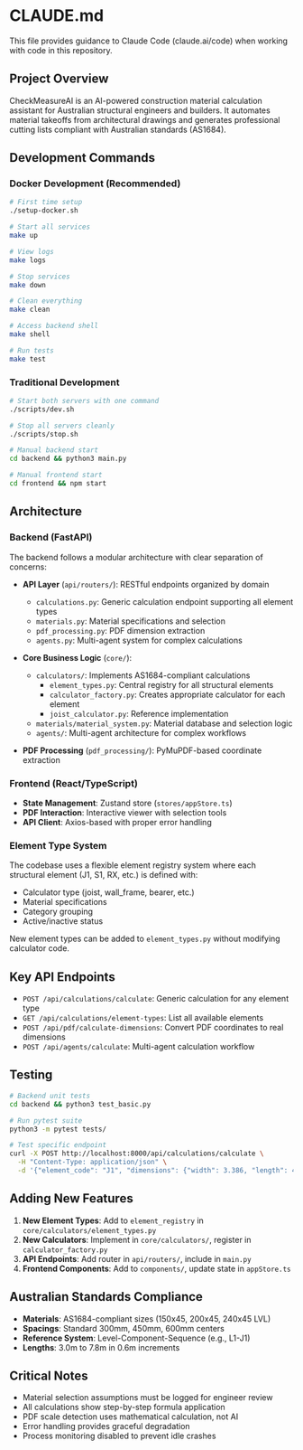 # CLAUDE.md

This file provides guidance to Claude Code (claude.ai/code) when working with code in this repository.

## Project Overview

CheckMeasureAI is an AI-powered construction material calculation assistant for Australian structural engineers and builders. It automates material takeoffs from architectural drawings and generates professional cutting lists compliant with Australian standards (AS1684).

## Development Commands

### Docker Development (Recommended)

```bash
# First time setup
./setup-docker.sh

# Start all services
make up

# View logs
make logs

# Stop services
make down

# Clean everything
make clean

# Access backend shell
make shell

# Run tests
make test
```

### Traditional Development

```bash
# Start both servers with one command
./scripts/dev.sh

# Stop all servers cleanly
./scripts/stop.sh

# Manual backend start
cd backend && python3 main.py

# Manual frontend start
cd frontend && npm start
```

## Architecture

### Backend (FastAPI)

The backend follows a modular architecture with clear separation of concerns:

- **API Layer** (`api/routers/`): RESTful endpoints organized by domain
  - `calculations.py`: Generic calculation endpoint supporting all element types
  - `materials.py`: Material specifications and selection
  - `pdf_processing.py`: PDF dimension extraction
  - `agents.py`: Multi-agent system for complex calculations
  
- **Core Business Logic** (`core/`):
  - `calculators/`: Implements AS1684-compliant calculations
    - `element_types.py`: Central registry for all structural elements
    - `calculator_factory.py`: Creates appropriate calculator for each element
    - `joist_calculator.py`: Reference implementation
  - `materials/material_system.py`: Material database and selection logic
  - `agents/`: Multi-agent architecture for complex workflows

- **PDF Processing** (`pdf_processing/`): PyMuPDF-based coordinate extraction

### Frontend (React/TypeScript)

- **State Management**: Zustand store (`stores/appStore.ts`)
- **PDF Interaction**: Interactive viewer with selection tools
- **API Client**: Axios-based with proper error handling

### Element Type System

The codebase uses a flexible element registry system where each structural element (J1, S1, RX, etc.) is defined with:
- Calculator type (joist, wall_frame, bearer, etc.)
- Material specifications
- Category grouping
- Active/inactive status

New element types can be added to `element_types.py` without modifying calculator code.

## Key API Endpoints

- `POST /api/calculations/calculate`: Generic calculation for any element type
- `GET /api/calculations/element-types`: List all available elements
- `POST /api/pdf/calculate-dimensions`: Convert PDF coordinates to real dimensions
- `POST /api/agents/calculate`: Multi-agent calculation workflow

## Testing

```bash
# Backend unit tests
cd backend && python3 test_basic.py

# Run pytest suite
python3 -m pytest tests/

# Test specific endpoint
curl -X POST http://localhost:8000/api/calculations/calculate \
  -H "Content-Type: application/json" \
  -d '{"element_code": "J1", "dimensions": {"width": 3.386, "length": 4.872}}'
```

## Adding New Features

1. **New Element Types**: Add to `element_registry` in `core/calculators/element_types.py`
2. **New Calculators**: Implement in `core/calculators/`, register in `calculator_factory.py`
3. **API Endpoints**: Add router in `api/routers/`, include in `main.py`
4. **Frontend Components**: Add to `components/`, update state in `appStore.ts`

## Australian Standards Compliance

- **Materials**: AS1684-compliant sizes (150x45, 200x45, 240x45 LVL)
- **Spacings**: Standard 300mm, 450mm, 600mm centers
- **Reference System**: Level-Component-Sequence (e.g., L1-J1)
- **Lengths**: 3.0m to 7.8m in 0.6m increments

## Critical Notes

- Material selection assumptions must be logged for engineer review
- All calculations show step-by-step formula application
- PDF scale detection uses mathematical calculation, not AI
- Error handling provides graceful degradation
- Process monitoring disabled to prevent idle crashes